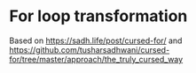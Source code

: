 # For loop transformation

Based on https://sadh.life/post/cursed-for/ and https://github.com/tusharsadhwani/cursed-for/tree/master/approach/the_truly_cursed_way
